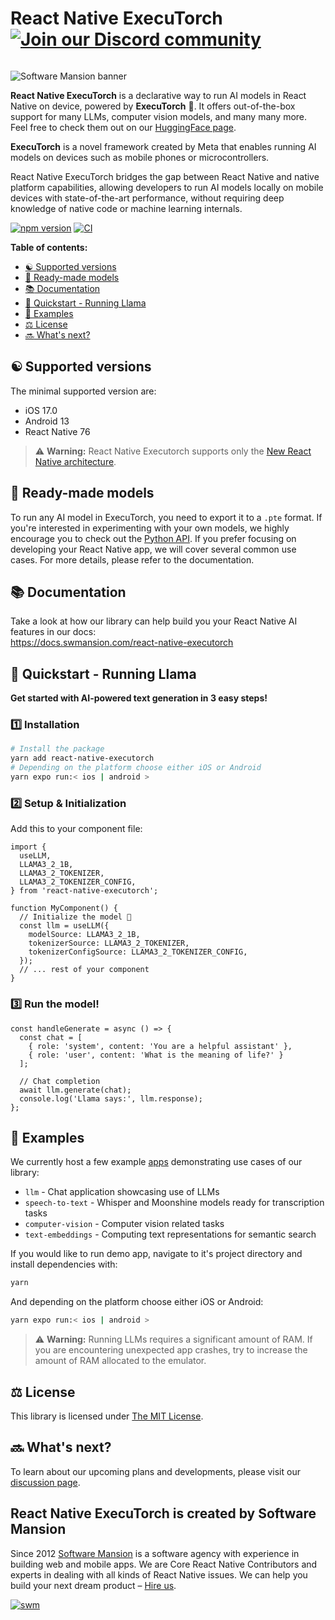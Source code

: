 <div align="right">
  <h1 align="left" style="display:inline-block">React Native ExecuTorch 
    <!-- Discord Badge -->
    <a href="https://discord.gg/ZGqqY55qkP">
      <img src="https://img.shields.io/badge/Discord-Join%20Us-00008B?logo=discord&logoColor=white&style=for-the-badge" alt="Join our Discord community">
    </a>
  </h1>
</div>

![Software Mansion banner](https://github.com/user-attachments/assets/fa2c4735-e75c-4cc1-970d-88905d95e3a4)

**React Native ExecuTorch** is a declarative way to run AI models in React Native on device, powered by **ExecuTorch** 🚀. It offers out-of-the-box support for many LLMs, computer vision models, and many many more. Feel free to check them out on our [HuggingFace page](https://huggingface.co/software-mansion).

**ExecuTorch** is a novel framework created by Meta that enables running AI models on devices such as mobile phones or microcontrollers. 

React Native ExecuTorch bridges the gap between React Native and native platform capabilities, allowing developers to run AI models locally on mobile devices with state-of-the-art performance, without requiring deep knowledge of native code or machine learning internals.

[![npm version](https://img.shields.io/npm/v/react-native-executorch?color=00008B)](https://www.npmjs.com/package/react-native-executorch)
[![CI](https://github.com/software-mansion/react-native-executorch/actions/workflows/ci.yml/badge.svg)](https://github.com/software-mansion/react-native-executorch/actions/workflows/ci.yml)

**Table of contents:**

- [:yin_yang: Supported versions](#yin_yang-supported-versions)
- [:robot: Ready-made models](#robot-ready-made-models)
- [:books: Documentation](#books-documentation)
- [:llama: Quickstart - Running Llama](#llama-quickstart---running-llama)
- [:calling: Examples](#calling-examples)
- [:balance_scale: License](#balance_scale-license)
- [:soon: What's next?](#soon-whats-next)

## :yin_yang: Supported versions

The minimal supported version are: 
* iOS 17.0
* Android 13
* React Native 76

> :warning: **Warning:** React Native Executorch supports only the [New React Native architecture](https://reactnative.dev/architecture/landing-page).

## :robot: Ready-made models

To run any AI model in ExecuTorch, you need to export it to a `.pte` format. If you're interested in experimenting with your own models, we highly encourage you to check out the [Python API](https://pypi.org/project/executorch/). If you prefer focusing on developing your React Native app, we will cover several common use cases. For more details, please refer to the documentation.

## :books: Documentation

Take a look at how our library can help build you your React Native AI features in our docs:  
https://docs.swmansion.com/react-native-executorch

## :llama: **Quickstart - Running Llama**

**Get started with AI-powered text generation in 3 easy steps!**

### 1️⃣ **Installation**

```bash
# Install the package
yarn add react-native-executorch
# Depending on the platform choose either iOS or Android
yarn expo run:< ios | android >
```

### 2️⃣ **Setup & Initialization**

Add this to your component file:

```tsx
import {
  useLLM,
  LLAMA3_2_1B,
  LLAMA3_2_TOKENIZER,
  LLAMA3_2_TOKENIZER_CONFIG,
} from 'react-native-executorch';

function MyComponent() {
  // Initialize the model 🚀
  const llm = useLLM({
    modelSource: LLAMA3_2_1B,
    tokenizerSource: LLAMA3_2_TOKENIZER,
    tokenizerConfigSource: LLAMA3_2_TOKENIZER_CONFIG,
  });
  // ... rest of your component
}
```

### 3️⃣ **Run the model!**

```tsx
const handleGenerate = async () => {
  const chat = [
    { role: 'system', content: 'You are a helpful assistant' },
    { role: 'user', content: 'What is the meaning of life?' }
  ];

  // Chat completion
  await llm.generate(chat);
  console.log('Llama says:', llm.response);
};
```

## :calling: Examples

We currently host a few example [apps](https://github.com/software-mansion/react-native-executorch/tree/main/apps) demonstrating use cases of our library:

- `llm` - Chat application showcasing use of LLMs
- `speech-to-text` - Whisper and Moonshine models ready for transcription tasks
- `computer-vision` - Computer vision related tasks
- `text-embeddings` - Computing text representations for semantic search

If you would like to run demo app, navigate to it's project directory and install dependencies with:

```bash
yarn
```

And depending on the platform choose either iOS or Android:

```bash
yarn expo run:< ios | android >
```

> :warning: **Warning:** Running LLMs requires a significant amount of RAM. If you are encountering unexpected app crashes, try to increase the amount of RAM allocated to the emulator.

## :balance_scale: License

This library is licensed under [The MIT License](./LICENSE).

## :soon: What's next?

To learn about our upcoming plans and developments, please visit our [discussion page](https://github.com/software-mansion/react-native-executorch/discussions).

## React Native ExecuTorch is created by Software Mansion

Since 2012 [Software Mansion](https://swmansion.com) is a software agency with experience in building web and mobile apps. We are Core React Native Contributors and experts in dealing with all kinds of React Native issues. We can help you build your next dream product – [Hire us](https://swmansion.com/contact/projects?utm_source=react-native-executorch&utm_medium=readme).

[![swm](https://logo.swmansion.com/logo?color=white&variant=desktop&width=150&tag=react-native-executorch-github 'Software Mansion')](https://swmansion.com)
